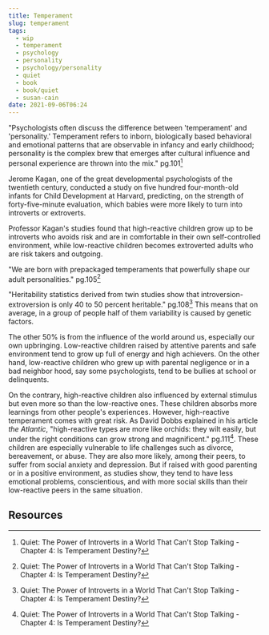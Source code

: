 ```yaml
---
title: Temperament
slug: temperament
tags:
  - wip
  - temperament
  - psychology
  - personality
  - psychology/personality
  - quiet
  - book
  - book/quiet
  - susan-cain
date: 2021-09-06T06:24
---
```



"Psychologists often discuss the difference between 'temperament' and
'personality.' Temperament refers to inborn, biologically based behavioral and
emotional patterns that are observable in infancy and early childhood;
personality is the complex brew that emerges after cultural influence and
personal experience are thrown into the mix." pg.101[^1]

Jerome Kagan, one of the great developmental psychologists of the twentieth
century, conducted a study on five hundred four-month-old infants for Child
Development at Harvard, predicting, on the strength of forty-five-minute
evaluation, which babies were more likely to turn into introverts or extroverts.

Professor Kagan's studies found that high-reactive children grow up to be
introverts who avoids risk and are in comfortable in their own self-controlled
environment, while low-reactive children becomes extroverted adults who are risk
takers and outgoing.

"We are born with prepackaged temperaments that powerfully shape our adult
personalities." pg.105[^1]

"Heritability statistics derived from twin studies show that
introversion-extroversion is only 40 to 50 percent heritable." pg.108[^1]
This means that on average, in a group of people half of them variability is
caused by genetic factors.

The other 50% is from the influence of the world around us, especially our own
upbringing. Low-reactive children raised by attentive parents and safe
environment tend to grow up full of energy and high achievers. On the other
hand, low-reactive children who grew up with parental negligence or in a bad
neighbor hood, say some psychologists, tend to be bullies at school or
delinquents.

On the contrary, high-reactive children also influenced by external stimulus but
even more so than the low-reactive ones. These children absorbs more learnings
from other people's experiences. However, high-reactive temperament comes with
great risk. As David Dobbs explained in his article _the Atlantic_,
"high-reactive types are more like orchids: they wilt easily, but under the
right conditions can grow strong and magnificent." pg.111[^1]. These children
are especially vulnerable to life challenges such as divorce, bereavement, or
abuse. They are also more likely, among their peers, to suffer from social
anxiety and depression. But if raised with good parenting or in a positive
environment, as studies show, they tend to have less emotional problems,
conscientious, and with more social skills than their low-reactive peers in the
same situation.


## Resources

[^1]: Quiet: The Power of Introverts in a World That Can't Stop Talking - Chapter 4: Is Temperament Destiny?
